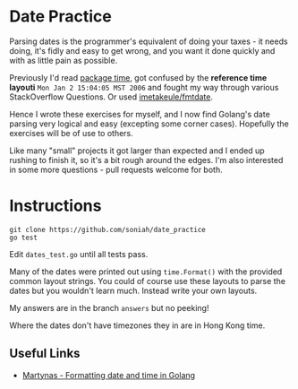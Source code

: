 # Date Practice

Parsing dates is the programmer's equivalent of doing your taxes - it needs
doing, it's fidly and easy to get wrong, and you want it done quickly and
with as little pain as possible.

Previously I'd read [package time](https://golang.org/pkg/time), got confused
by the **reference time layouti** `Mon Jan 2 15:04:05 MST 2006` and fought my
way through various StackOverflow Questions. Or used
[imetakeule/fmtdate](https://github.com/metakeule/fmtdate).

Hence I wrote these exercises for myself, and I now find Golang's date parsing
very logical and easy (excepting some corner cases). Hopefully the exercises
will be of use to others.

Like many "small" projects it got larger than expected and I ended up rushing
to finish it, so it's a bit rough around the edges. I'm also interested in some
more questions - pull requests welcome for both.

# Instructions

```
git clone https://github.com/soniah/date_practice
go test
```

Edit `dates_test.go` until all tests pass.

Many of the dates were printed out using `time.Format()` with the provided
common layout strings. You could of course use these layouts to parse the
dates but you wouldn't learn much. Instead write your own layouts.

My answers are in the branch `answers` but no peeking!

Where the dates don't have timezones they in are in Hong Kong time.

## Useful Links

* [Martynas - Formatting date and time in Golang](https://medium.com/@Martynas/formatting-date-and-time-in-golang-5816112bf098)
